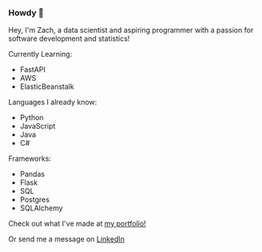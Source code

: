 ### Howdy 👋

Hey, I'm Zach, a data scientist and aspiring programmer with a passion for software development and statistics!

Currently Learning:
* FastAPI
* AWS
* ElasticBeanstalk

Languages I already know:
* Python
* JavaScript
* Java
* C#

Frameworks:
* Pandas
* Flask
* SQL
* Postgres
* SQLAlchemy

Check out what I've made at [my portfolio!](https://zacharyluck.github.io/)

Or send me a message on [LinkedIn](https://www.linkedin.com/in/zacharysluck/)
